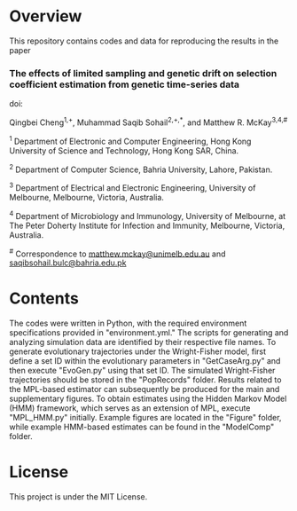 # Overview

This repository contains codes and data for reproducing the results in the paper

### The effects of limited sampling and genetic drift on selection coefficient estimation from genetic time-series data
doi:

Qingbei Cheng<sup>1,+</sup>, Muhammad Saqib Sohail<sup>2,+,*</sup>, and Matthew R. McKay<sup>3,4,#</sup>

<sup>1</sup> Department of Electronic and Computer Engineering, Hong Kong University of Science and Technology, Hong Kong SAR, China.

<sup>2</sup> Department of Computer Science, Bahria University, Lahore, Pakistan.

<sup>3</sup> Department of Electrical and Electronic Engineering, University of Melbourne, Melbourne, Victoria, Australia.

<sup>4</sup> Department of Microbiology and Immunology, University of Melbourne, at The Peter Doherty Institute for Infection and Immunity, Melbourne, Victoria, Australia.

<sup>#</sup> Correspondence to [matthew.mckay@unimelb.edu.au](mailto:matthew.mckay@unimelb.edu.au) and [saqibsohail.bulc@bahria.edu.pk](mailto:saqibsohail.bulc@bahria.edu.pk)

# Contents

The codes were written in Python, with the required environment specifications provided in "environment.yml."
The scripts for generating and analyzing simulation data are identified by their respective file names.
To generate evolutionary trajectories under the Wright-Fisher model, first define a set ID within the evolutionary parameters in "GetCaseArg.py" and then execute "EvoGen.py" using that set ID. The simulated Wright-Fisher trajectories should be stored in the "PopRecords" folder.
Results related to the MPL-based estimator can subsequently be produced for the main and supplementary figures.
To obtain estimates using the Hidden Markov Model (HMM) framework, which serves as an extension of MPL, execute "MPL_HMM.py" initially.
Example figures are located in the "Figure" folder, while example HMM-based estimates can be found in the "ModelComp" folder.

# License

This project is under the MIT License.
